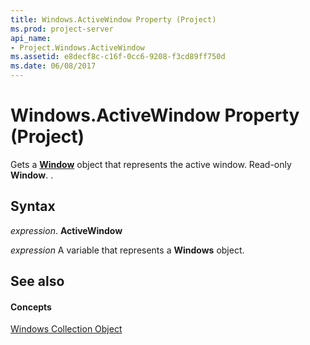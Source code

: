 ```yaml
---
title: Windows.ActiveWindow Property (Project)
ms.prod: project-server
api_name:
- Project.Windows.ActiveWindow
ms.assetid: e8decf8c-c16f-0cc6-9208-f3cd89ff750d
ms.date: 06/08/2017
---
```



# Windows.ActiveWindow Property (Project)

Gets a  **[Window](Project.Window.md)** object that represents the active window. Read-only **Window**. .


## Syntax

 _expression_. **ActiveWindow**

 _expression_ A variable that represents a **Windows** object.


## See also


#### Concepts


[Windows Collection Object](Project.windows(object).md)

